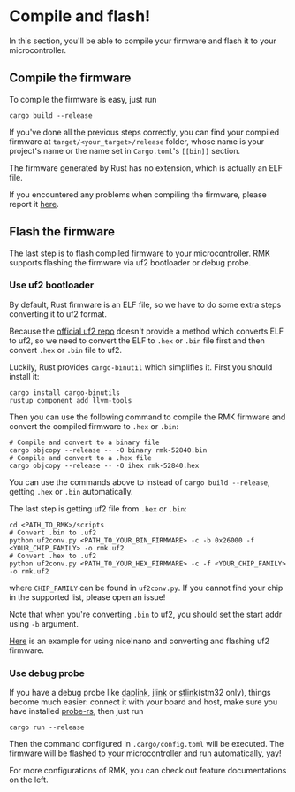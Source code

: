 # Compile and flash!

In this section, you'll be able to compile your firmware and flash it to your microcontroller.

## Compile the firmware

To compile the firmware is easy, just run

```shell
cargo build --release
```

If you've done all the previous steps correctly, you can find your compiled firmware at `target/<your_target>/release` folder, whose name is your project's name or the name set in `Cargo.toml`'s `[[bin]]` section.

The firmware generated by Rust has no extension, which is actually an ELF file.

If you encountered any problems when compiling the firmware, please report it [here](https://github.com/HaoboGu/rmk/issues).

## Flash the firmware

The last step is to flash compiled firmware to your microcontroller. RMK supports flashing the firmware via uf2 bootloader or debug probe. 


### Use uf2 bootloader

By default, Rust firmware is an ELF file, so we have to do some extra steps converting it to uf2 format.

Because the [official uf2 repo](https://github.com/microsoft/uf2/blob/master/utils/uf2conv.py) doesn't provide a method which converts ELF to uf2, so we need to convert the ELF to `.hex` or `.bin` file first and then convert `.hex` or `.bin` file to uf2.

Luckily, Rust provides `cargo-binutil` which simplifies it. First you should install it:

```shell
cargo install cargo-binutils
rustup component add llvm-tools
```

Then you can use the following command to compile the RMK firmware and convert the compiled firmware to `.hex` or `.bin`:

```shell
# Compile and convert to a binary file
cargo objcopy --release -- -O binary rmk-52840.bin
# Compile and convert to a .hex file
cargo objcopy --release -- -O ihex rmk-52840.hex
```

You can use the commands above to instead of `cargo build --release`, getting `.hex` or `.bin` automatically.

The last step is getting uf2 file from `.hex` or `.bin`:

```
cd <PATH_TO_RMK>/scripts
# Convert .bin to .uf2
python uf2conv.py <PATH_TO_YOUR_BIN_FIRMWARE> -c -b 0x26000 -f <YOUR_CHIP_FAMILY> -o rmk.uf2 
# Convert .hex to .uf2
python uf2conv.py <PATH_TO_YOUR_HEX_FIRMWARE> -c -f <YOUR_CHIP_FAMILY> -o rmk.uf2 
```

where `CHIP_FAMILY` can be found in `uf2conv.py`. If you cannot find your chip in the supported list, please open an issue!

Note that when you're converting `.bin` to uf2, you should set the start addr using `-b` argument.

[Here](https://github.com/HaoboGu/rmk/tree/main/examples/use_config/nrf52840_ble#nicenano-support) is an example for using nice!nano and converting and flashing uf2 firmware. 

### Use debug probe

If you have a debug probe like [daplink](https://daplink.io/), [jlink](https://www.segger.com/products/debug-probes/j-link/) or [stlink](https://github.com/stlink-org/stlink)(stm32 only), things become much easier: connect it with your board and host, make sure you have installed [probe-rs](https://probe.rs/), then just run

```shell
cargo run --release
```

Then the command configured in `.cargo/config.toml` will be executed. The firmware will be flashed to your microcontroller and run automatically, yay!

For more configurations of RMK, you can check out feature documentations on the left.